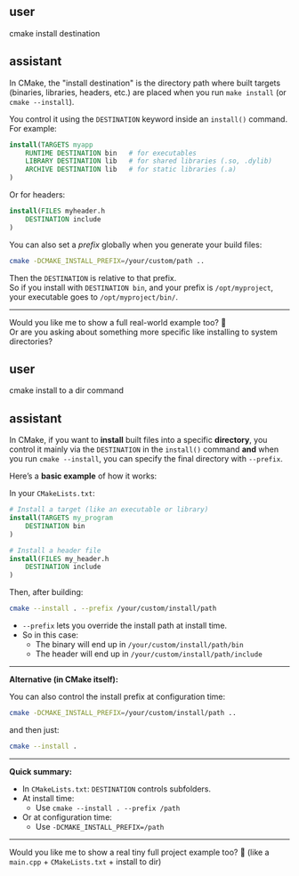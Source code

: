 ## user
cmake install destination
## assistant

In CMake, the "install destination" is the directory path where built targets (binaries, libraries, headers, etc.) are placed when you run `make install` (or `cmake --install`).

You control it using the `DESTINATION` keyword inside an `install()` command.  
For example:

```cmake
install(TARGETS myapp
    RUNTIME DESTINATION bin   # for executables
    LIBRARY DESTINATION lib   # for shared libraries (.so, .dylib)
    ARCHIVE DESTINATION lib   # for static libraries (.a)
)
```

Or for headers:

```cmake
install(FILES myheader.h
    DESTINATION include
)
```

You can also set a *prefix* globally when you generate your build files:

```bash
cmake -DCMAKE_INSTALL_PREFIX=/your/custom/path ..
```
Then the `DESTINATION` is relative to that prefix.  
So if you install with `DESTINATION bin`, and your prefix is `/opt/myproject`, your executable goes to `/opt/myproject/bin/`.

---

Would you like me to show a full real-world example too? 🚀  
Or are you asking about something more specific like installing to system directories?
## user
cmake install to a dir command


## assistant

In CMake, if you want to **install** built files into a specific **directory**, you control it mainly via the `DESTINATION` in the `install()` command **and** when you run `cmake --install`, you can specify the final directory with `--prefix`.

Here’s a **basic example** of how it works:

In your `CMakeLists.txt`:

```cmake
# Install a target (like an executable or library)
install(TARGETS my_program
    DESTINATION bin
)

# Install a header file
install(FILES my_header.h
    DESTINATION include
)
```

Then, after building:

```bash
cmake --install . --prefix /your/custom/install/path
```

- `--prefix` lets you override the install path at install time.
- So in this case:
  - The binary will end up in `/your/custom/install/path/bin`
  - The header will end up in `/your/custom/install/path/include`

---

**Alternative (in CMake itself):**

You can also control the install prefix at configuration time:

```bash
cmake -DCMAKE_INSTALL_PREFIX=/your/custom/install/path ..
```

and then just:

```bash
cmake --install .
```

---

**Quick summary:**
- In `CMakeLists.txt`: `DESTINATION` controls subfolders.
- At install time:
  - Use `cmake --install . --prefix /path`
- Or at configuration time:
  - Use `-DCMAKE_INSTALL_PREFIX=/path`

---

Would you like me to show a real tiny full project example too? 🚀 (like a `main.cpp` + `CMakeLists.txt` + install to dir)